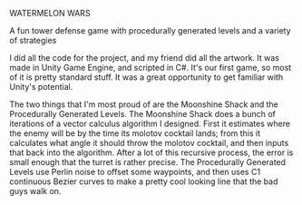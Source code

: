 WATERMELON WARS

A fun tower defense game with procedurally generated levels and a variety of strategies

I did all the code for the project, and my friend did all the artwork. It was made in Unity Game Engine, and scripted in C#. It's our first game, so most of it is pretty standard stuff. It was a great opportunity to get familiar with Unity's potential.

The two things that I'm most proud of are the Moonshine Shack and the Procedurally Generated Levels. The Moonshine Shack does a bunch of iterations of a vector calculus algorithm I designed. First it estimates where the enemy will be by the time its molotov cocktail lands; from this it calculates what angle it should throw the molotov cocktail, and then inputs that back into the algorithm. After a lot of this recursive process, the error is small enough that the turret is rather precise. The Procedurally Generated Levels use Perlin noise to offset some waypoints, and then uses C1 continuous Bezier curves to make a pretty cool looking line that the bad guys walk on.

